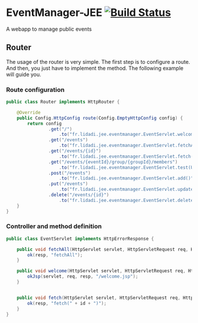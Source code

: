# EventManager-JEE [![Build Status](https://travis-ci.com/Prygan/EventManager-JEE.svg?token=cocJpTsskx3dZagw8Jqi&branch=dev)](https://travis-ci.com/Prygan/EventManager-JEE)
A webapp to manage public events


## Router
The usage of the router is very simple. The first step is to configure a route. And then, you just have to implement the method. The following example will guide you.

### Route configuration
```java
public class Router implements HttpRouter {

    @Override
    public Config.HttpConfig route(Config.EmptyHttpConfig config) {
        return config
                .get("/")
                    .to("fr.lidadi.jee.eventmanager.EventServlet.welcome()")
                .get("/events")
                    .to("fr.lidadi.jee.eventmanager.EventServlet.fetchAll()")
                .get("/events/{id}")
                    .to("fr.lidadi.jee.eventmanager.EventServlet.fetch(UUID id)")
                .get("/events/{eventId}/group/{groupId}/members")
                    .to("fr.lidadi.jee.eventmanager.EventServlet.test(UUID eventId, INT groupId)")
                .post("/events")
                    .to("fr.lidadi.jee.eventmanager.EventServlet.add()")
                .put("/events")
                    .to("fr.lidadi.jee.eventmanager.EventServlet.update()")
                .delete("/events/{id}")
                    .to("fr.lidadi.jee.eventmanager.EventServlet.delete(UUID id)");
    }
}
```

### Controller and method definition
```java
public class EventServlet implements HttpErrorResponse {

    public void fetchAll(HttpServlet servlet, HttpServletRequest req, HttpServletResponse resp) throws ServletException, IOException {
        ok(resp, "fetchAll");
    }

    public void welcome(HttpServlet servlet, HttpServletRequest req, HttpServletResponse resp) throws ServletException, IOException {
        okJsp(servlet, req, resp, "/welcome.jsp");
    }


    public void fetch(HttpServlet servlet, HttpServletRequest req, HttpServletResponse resp, UUID id) throws ServletException, IOException {
        ok(resp, "fetch(" + id + ")");
    }
}
```
